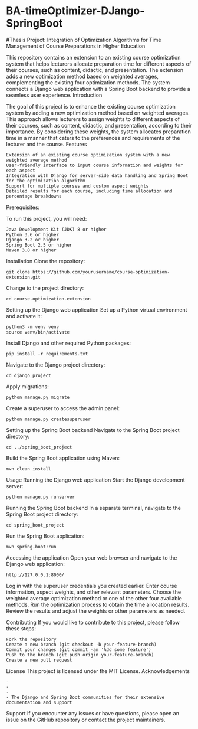 # BA-timeOptimizer-DJango-SpringBoot

#Thesis Project: Integration of Optimization Algorithms for Time Management of Course Preparations in Higher Education

This repository contains an extension to an existing course optimization system that helps lecturers allocate preparation time for different aspects of their courses, such as content, didactic, and presentation. The extension adds a new optimization method based on weighted averages, complementing the existing four optimization methods. The system connects a Django web application with a Spring Boot backend to provide a seamless user experience.
Introduction

The goal of this project is to enhance the existing course optimization system by adding a new optimization method based on weighted averages. This approach allows lecturers to assign weights to different aspects of their courses, such as content, didactic, and presentation, according to their importance. By considering these weights, the system allocates preparation time in a manner that caters to the preferences and requirements of the lecturer and the course.
Features

    Extension of an existing course optimization system with a new weighted average method
    User-friendly interface to input course information and weights for each aspect
    Integration with Django for server-side data handling and Spring Boot for the optimization algorithm
    Support for multiple courses and custom aspect weights
    Detailed results for each course, including time allocation and percentage breakdowns

Prerequisites:

To run this project, you will need:

    Java Development Kit (JDK) 8 or higher
    Python 3.6 or higher
    Django 3.2 or higher
    Spring Boot 2.5 or higher
    Maven 3.8 or higher

Installation
Clone the repository:

    git clone https://github.com/yourusername/course-optimization-extension.git

Change to the project directory:

    cd course-optimization-extension

Setting up the Django web application
Set up a Python virtual environment and activate it:

    python3 -m venv venv
    source venv/bin/activate

Install Django and other required Python packages:

    pip install -r requirements.txt

Navigate to the Django project directory:

    cd django_project

Apply migrations:

    python manage.py migrate

Create a superuser to access the admin panel:

    python manage.py createsuperuser

Setting up the Spring Boot backend
Navigate to the Spring Boot project directory:

    cd ../spring_boot_project

Build the Spring Boot application using Maven:

    mvn clean install

Usage
Running the Django web application
Start the Django development server:

    python manage.py runserver

Running the Spring Boot backend
In a separate terminal, navigate to the Spring Boot project directory:

    cd spring_boot_project
    
Run the Spring Boot application:

    mvn spring-boot:run

Accessing the application
Open your web browser and navigate to the Django web application:

    http://127.0.0.1:8000/

Log in with the superuser credentials you created earlier.
Enter course information, aspect weights, and other relevant parameters.
Choose the weighted average optimization method or one of the other four available methods.
Run the optimization process to obtain the time allocation results.
Review the results and adjust the weights or other parameters as needed.

Contributing
If you would like to contribute to this project, please follow these steps:

    Fork the repository
    Create a new branch (git checkout -b your-feature-branch)
    Commit your changes (git commit -am 'Add some feature')
    Push to the branch (git push origin your-feature-branch)
    Create a new pull request
    
License
This project is licensed under the MIT License.
Acknowledgements

    -
    -
    -
    - The Django and Spring Boot communities for their extensive documentation and support

Support
If you encounter any issues or have questions, please open an issue on the GitHub repository or contact the project maintainers.

